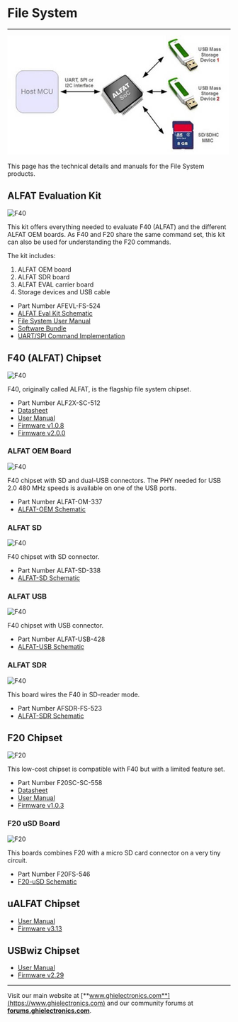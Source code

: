 # File System
---
![ALFAT SD Board](images/file-system.jpg)

This page has the technical details and manuals for the File System products.

## ALFAT Evaluation Kit
![F40](images/alfat-eval.jpg)

This kit offers everything needed to evaluate F40 (ALFAT) and the different ALFAT OEM boards. As F40 and F20 share the same command set, this kit can also be used for understanding the F20 commands.

The kit includes:
1. ALFAT OEM board
2. ALFAT SDR board
3. ALFAT EVAL carrier board
4. Storage devices and USB cable

* Part Number AFEVL-FS-524
* [ALFAT Eval Kit Schematic](http://files.ghielectronics.com/downloads/Schematics/FileSystem/ALFAT%20Evaluation%20Kit%20Rev%201.1%20Schematic.pdf)
* [File System User Manual](http://files.ghielectronics.com/downloads/Documents/Manuals/File%20System%20User%20Manual.pdf)
* [Software Bundle](http://files.ghielectronics.com/downloads/ALFAT/ALFAT%20Evaluation%20Kit.zip)
* [UART/SPI Command Implementation](http://files.ghielectronics.com/downloads/ALFAT/ALFAT%20Interface%20Code%20Library.zip)

## F40 (ALFAT) Chipset
![F40](images/f40-chipset.jpg)

F40, originally called ALFAT, is the flagship file system chipset.

* Part Number ALF2X-SC-512
* [Datasheet](http://files.ghielectronics.com/downloads/Documents/Datasheets/F40%20Datasheet.pdf)
* [User Manual](http://files.ghielectronics.com/downloads/Documents/Manuals/File%20System%20User%20Manual.pdf)
* [Firmware v1.0.8](http://files.ghielectronics.com/downloads/ALFAT/Firmwares/ALFAT%20Firmware%20v1.0.8.ghi)
* [Firmware v2.0.0](http://files.ghielectronics.com/downloads/ALFAT/Firmwares/ALFAT%20Firmware%20v2.0.0.ghi)

### ALFAT OEM Board
![F40](images/alfat-oem.jpg)

F40 chipset with SD and dual-USB connectors. The PHY needed for USB 2.0 480 MHz speeds is available on one of the USB ports.

* Part Number ALFAT-OM-337
* [ALFAT-OEM Schematic](http://files.ghielectronics.com/downloads/Schematics/FileSystem/ALFAT%20OEM%20Board%20Rev%201.5%20Schematic.pdf)

### ALFAT SD
![F40](images/alfat-sd.jpg)

F40 chipset with SD connector.

* Part Number ALFAT-SD-338
* [ALFAT-SD Schematic](http://files.ghielectronics.com/downloads/Schematics/FileSystem/ALFAT%20SD%20Board%20Rev%201.4%20Schematic.pdf)

### ALFAT USB
![F40](images/alfat-usb.jpg)

F40 chipset with USB connector.

* Part Number ALFAT-USB-428
* [ALFAT-USB Schematic](http://files.ghielectronics.com/downloads/Schematics/FileSystem/ALFAT%20USB%20Board%20Rev%201.4%20Schematic.pdf)

### ALFAT SDR
![F40](images/alfat-sdr.jpg)

This board wires the F40 in SD-reader mode.

* Part Number AFSDR-FS-523
* [ALFAT-SDR Schematic](http://files.ghielectronics.com/downloads/Schematics/FileSystem/ALFAT%20SDR%20Board%20Rev%201.3%20Schematic.pdf)

## F20 Chipset
![F20](images/f20-chipset.jpg)

This low-cost chipset is compatible with F40 but with a limited feature set.

* Part Number F20SC-SC-558
* [Datasheet](http://files.ghielectronics.com/downloads/Documents/Datasheets/F20%20Datasheet.pdf)
* [User Manual](http://files.ghielectronics.com/downloads/Documents/Manuals/File%20System%20User%20Manual.pdf)
* [Firmware v1.0.3](http://files.ghielectronics.com/downloads/ALFAT/Firmwares/F20%20Firmware%20v1.0.3.ghi)

### F20 uSD Board
![F20](images/f20-usd.jpg)

This boards combines F20 with a micro SD card connector on a very tiny circuit.

* Part Number F20FS-546
* [F20-uSD Schematic](http://files.ghielectronics.com/downloads/Schematics/FileSystem/F20%20uSD%20Rev%201.1%20Schematic.pdf)

## uALFAT Chipset
* [User Manual](http://files.ghielectronics.com/downloads/Documents/Manuals/uALFAT%20User%20Manual.pdf)
* [Firmware v3.13](http://files.ghielectronics.com/downloads/ALFAT/Firmwares/uALFAT%20Firmware%20v3.13.ghi)

## USBwiz Chipset
* [User Manual](http://files.ghielectronics.com/downloads/Documents/Manuals/USBwiz%20User%20Manual.pdf)
* [Firmware v2.29](http://files.ghielectronics.com/downloads/ALFAT/Firmwares/USBwiz%20Firmware%20v2.29.ghi)

***

Visit our main website at [**www.ghielectronics.com**](https://www.ghielectronics.com) and our community forums at [**forums.ghielectronics.com**](https://forums.ghielectronics.com/).
